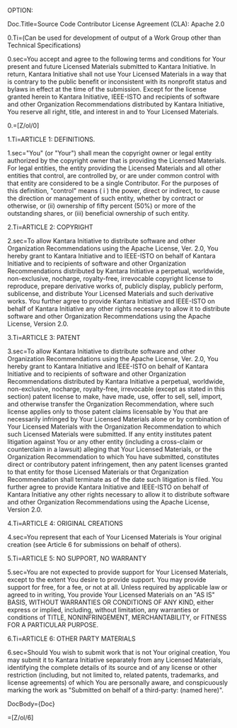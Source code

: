 OPTION:

Doc.Title=Source Code Contributor License Agreement (CLA): Apache 2.0

0.Ti=(Can be used for development of output of a Work Group other than Technical Specifications)

0.sec=You accept and agree to the following terms and conditions for Your present and future Licensed Materials submitted to Kantara Initiative. In return, Kantara Initiative shall not use Your Licensed Materials in a way that is contrary to the public benefit or inconsistent with its nonprofit status and bylaws in effect at the time of the submission. Except for the license granted herein to Kantara Initiative, IEEE-ISTO and recipients of software and other Organization Recommendations distributed by Kantara Initiative, You reserve all right, title, and interest in and to Your Licensed Materials.

0.=[Z/ol/0]

1.Ti=ARTICLE 1: DEFINITIONS.

1.sec="You" (or "Your") shall mean the copyright owner or legal entity authorized by the copyright owner that is providing the Licensed Materials. For legal entities, the entity providing the Licensed Materials and all other entities that control, are controlled by, or are under common control with that entity are considered to be a single Contributor. For the purposes of this definition, "control" means ( i ) the power, direct or indirect, to cause the direction or management of such entity, whether by contract or otherwise, or (ii) ownership of fifty percent (50%) or more of the outstanding shares, or (iii) beneficial ownership of such entity.

2.Ti=ARTICLE 2: COPYRIGHT

2.sec=To allow Kantara Initiative to distribute software and other Organization Recommendations using the Apache License, Ver. 2.0, You hereby grant to Kantara Initiative and to IEEE-ISTO on behalf of Kantara Initiative and to recipients of software and other Organization Recommendations distributed by Kantara Initiative a perpetual, worldwide, non-exclusive, nocharge, royalty-free, irrevocable copyright license to reproduce, prepare derivative works of, publicly display, publicly perform, sublicense, and distribute Your Licensed Materials and such derivative works. You further agree to provide Kantara Initiative and IEEE-ISTO on behalf of Kantara Initiative any other rights necessary to allow it to distribute software and other Organization Recommendations using the Apache License, Version 2.0.

3.Ti=ARTICLE 3: PATENT

3.sec=To allow Kantara Initiative to distribute software and other Organization Recommendations using the Apache License, Ver. 2.0, You hereby grant to Kantara Initiative and IEEE-ISTO on behalf of Kantara Initiative and to recipients of software and other Organization Recommendations distributed by Kantara Initiative a perpetual, worldwide, non-exclusive, nocharge, royalty-free, irrevocable (except as stated in this section) patent license to make, have made, use, offer to sell, sell, import, and otherwise transfer the Organization Recommendation, where such license applies only to those patent claims licensable by You that are necessarily infringed by Your Licensed Materials alone or by combination of Your Licensed Materials with the Organization Recommendation to which such Licensed Materials were submitted. If any entity institutes patent litigation against You or any other entity (including a cross-claim or counterclaim in a lawsuit) alleging that Your Licensed Materials, or the Organization Recommendation to which You have submitted, constitutes direct or contributory patent infringement, then any patent licenses granted to that entity for those Licensed Materials or that Organization Recommendation shall terminate as of the date such litigation is filed. You further agree to provide Kantara Initiative and IEEE-ISTO on behalf of Kantara Initiative any other rights necessary to allow it to distribute software and other Organization Recommendations using the Apache License, Version 2.0.

4.Ti=ARTICLE 4: ORIGINAL CREATIONS

4.sec=You represent that each of Your Licensed Materials is Your original creation (see Article 6 for submissions on behalf of others).

5.Ti=ARTICLE 5: NO SUPPORT, NO WARRANTY

5.sec=You are not expected to provide support for Your Licensed Materials, except to the extent You desire to provide support. You may provide support for free, for a fee, or not at all. Unless required by applicable law or agreed to in writing, You provide Your Licensed Materials on an "AS IS" BASIS, WITHOUT WARRANTIES OR CONDITIONS OF ANY KIND, either express or implied, including, without limitation, any warranties or conditions of TITLE, NONINFRINGEMENT, MERCHANTABILITY, or FITNESS FOR A PARTICULAR PURPOSE.

6.Ti=ARTICLE 6: OTHER PARTY MATERIALS

6.sec=Should You wish to submit work that is not Your original creation, You may submit it to Kantara Initiative separately from any Licensed Materials, identifying the complete details of its source and of any license or other restriction (including, but not limited to, related patents, trademarks, and license agreements) of which You are personally aware, and conspicuously marking the work as "Submitted on behalf of a third-party: (named here)".

DocBody={Doc}

=[Z/ol/6]